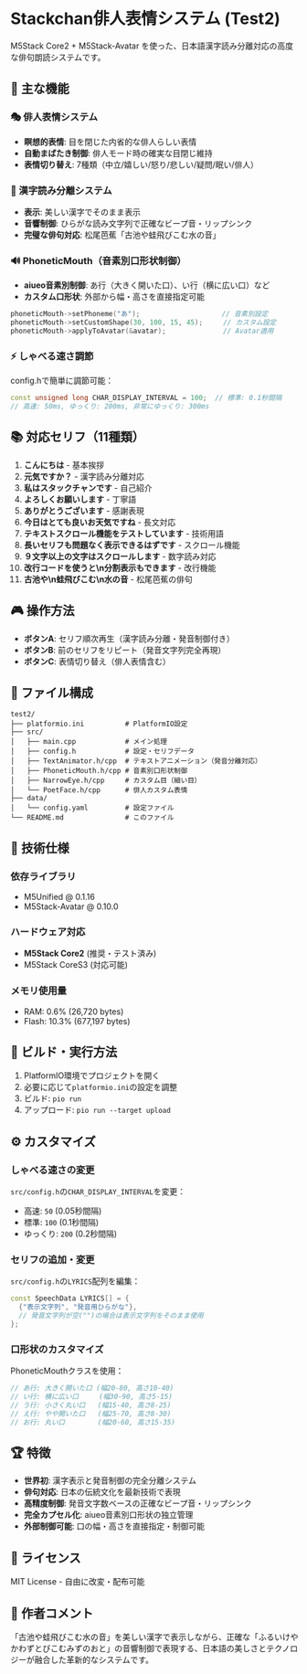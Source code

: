 # Stackchan俳人表情システム (Test2)

M5Stack Core2 + M5Stack-Avatar を使った、日本語漢字読み分離対応の高度な俳句朗読システムです。

## 🌟 主な機能

### 🎭 俳人表情システム
- **瞑想的表情**: 目を閉じた内省的な俳人らしい表情
- **自動まばたき制御**: 俳人モード時の確実な目閉じ維持
- **表情切り替え**: 7種類（中立/嬉しい/怒り/悲しい/疑問/眠い/俳人）

### 📝 漢字読み分離システム
- **表示**: 美しい漢字でそのまま表示
- **音響制御**: ひらがな読み文字列で正確なビープ音・リップシンク
- **完璧な俳句対応**: 松尾芭蕉「古池や蛙飛びこむ水の音」

### 🔊 PhoneticMouth（音素別口形状制御）
- **aiueo音素別制御**: あ行（大きく開いた口）、い行（横に広い口）など
- **カスタム口形状**: 外部から幅・高さを直接指定可能
```cpp
phoneticMouth->setPhoneme("あ");                    // 音素別設定
phoneticMouth->setCustomShape(30, 100, 15, 45);     // カスタム設定
phoneticMouth->applyToAvatar(&avatar);              // Avatar適用
```

### ⚡ しゃべる速さ調節
config.hで簡単に調節可能：
```cpp
const unsigned long CHAR_DISPLAY_INTERVAL = 100;  // 標準: 0.1秒間隔
// 高速: 50ms, ゆっくり: 200ms, 非常にゆっくり: 300ms
```

## 📚 対応セリフ（11種類）

1. **こんにちは** - 基本挨拶
2. **元気ですか？** - 漢字読み分離対応
3. **私はスタックチャンです** - 自己紹介
4. **よろしくお願いします** - 丁寧語
5. **ありがとうございます** - 感謝表現
6. **今日はとても良いお天気ですね** - 長文対応
7. **テキストスクロール機能をテストしています** - 技術用語
8. **長いセリフも問題なく表示できるはずです** - スクロール機能
9. **９文字以上の文字はスクロールします** - 数字読み対応
10. **改行コードを使うと\n分割表示もできます** - 改行機能
11. **古池や\n蛙飛びこむ\n水の音** - 松尾芭蕉の俳句

## 🎮 操作方法

- **ボタンA**: セリフ順次再生（漢字読み分離・発音制御付き）
- **ボタンB**: 前のセリフをリピート（発音文字列完全再現）
- **ボタンC**: 表情切り替え（俳人表情含む）

## 📁 ファイル構成

```
test2/
├── platformio.ini          # PlatformIO設定
├── src/
│   ├── main.cpp            # メイン処理
│   ├── config.h            # 設定・セリフデータ
│   ├── TextAnimator.h/cpp  # テキストアニメーション（発音分離対応）
│   ├── PhoneticMouth.h/cpp # 音素別口形状制御
│   ├── NarrowEye.h/cpp     # カスタム目（細い目）
│   └── PoetFace.h/cpp      # 俳人カスタム表情
├── data/
│   └── config.yaml         # 設定ファイル
└── README.md               # このファイル
```

## 🔧 技術仕様

### 依存ライブラリ
- M5Unified @ 0.1.16
- M5Stack-Avatar @ 0.10.0

### ハードウェア対応
- **M5Stack Core2** (推奨・テスト済み)
- M5Stack CoreS3 (対応可能)

### メモリ使用量
- RAM: 0.6% (26,720 bytes)
- Flash: 10.3% (677,197 bytes)

## 🚀 ビルド・実行方法

1. PlatformIO環境でプロジェクトを開く
2. 必要に応じて`platformio.ini`の設定を調整
3. ビルド: `pio run`
4. アップロード: `pio run --target upload`

## ⚙️ カスタマイズ

### しゃべる速さの変更
`src/config.h`の`CHAR_DISPLAY_INTERVAL`を変更：
- 高速: `50` (0.05秒間隔)
- 標準: `100` (0.1秒間隔)
- ゆっくり: `200` (0.2秒間隔)

### セリフの追加・変更
`src/config.h`の`LYRICS`配列を編集：
```cpp
const SpeechData LYRICS[] = {
  {"表示文字列", "発音用ひらがな"},
  // 発音文字列が空("")の場合は表示文字列をそのまま使用
};
```

### 口形状のカスタマイズ
PhoneticMouthクラスを使用：
```cpp
// あ行: 大きく開いた口 (幅20-80, 高さ10-40)
// い行: 横に広い口     (幅30-90, 高さ5-15)  
// う行: 小さく丸い口   (幅15-40, 高さ8-25)
// え行: やや開いた口   (幅25-70, 高さ8-30)
// お行: 丸い口        (幅20-60, 高さ15-35)
```

## 🏆 特徴

- **世界初**: 漢字表示と発音制御の完全分離システム
- **俳句対応**: 日本の伝統文化を最新技術で表現
- **高精度制御**: 発音文字数ベースの正確なビープ音・リップシンク
- **完全カプセル化**: aiueo音素別口形状の独立管理
- **外部制御可能**: 口の幅・高さを直接指定・制御可能

## 📝 ライセンス

MIT License - 自由に改変・配布可能

## 🌸 作者コメント

「古池や蛙飛びこむ水の音」を美しい漢字で表示しながら、正確な「ふるいけやかわずとびこむみずのおと」の音響制御で表現する、日本語の美しさとテクノロジーが融合した革新的なシステムです。
